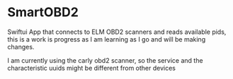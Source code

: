 # SmartOBD2
Swiftui App that connects to ELM OBD2 scanners and reads available pids, this is a work is progress as I am learning as I go and will be making changes.

I am currently using the carly obd2 scanner, so the service and the characteristic uuids might be different from other devices
